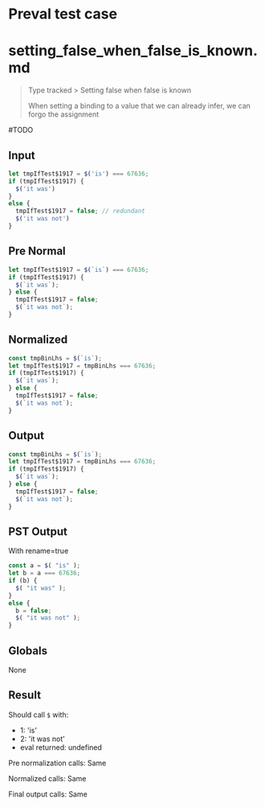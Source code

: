 # Preval test case

# setting_false_when_false_is_known.md

> Type tracked > Setting false when false is known
>
> When setting a binding to a value that we can already infer, we can forgo the assignment

#TODO

## Input

`````js filename=intro
let tmpIfTest$1917 = $('is') === 67636;
if (tmpIfTest$1917) {
  $('it was')
}
else {
  tmpIfTest$1917 = false; // redundant
  $('it was not')
}
`````

## Pre Normal

`````js filename=intro
let tmpIfTest$1917 = $(`is`) === 67636;
if (tmpIfTest$1917) {
  $(`it was`);
} else {
  tmpIfTest$1917 = false;
  $(`it was not`);
}
`````

## Normalized

`````js filename=intro
const tmpBinLhs = $(`is`);
let tmpIfTest$1917 = tmpBinLhs === 67636;
if (tmpIfTest$1917) {
  $(`it was`);
} else {
  tmpIfTest$1917 = false;
  $(`it was not`);
}
`````

## Output

`````js filename=intro
const tmpBinLhs = $(`is`);
let tmpIfTest$1917 = tmpBinLhs === 67636;
if (tmpIfTest$1917) {
  $(`it was`);
} else {
  tmpIfTest$1917 = false;
  $(`it was not`);
}
`````

## PST Output

With rename=true

`````js filename=intro
const a = $( "is" );
let b = a === 67636;
if (b) {
  $( "it was" );
}
else {
  b = false;
  $( "it was not" );
}
`````

## Globals

None

## Result

Should call `$` with:
 - 1: 'is'
 - 2: 'it was not'
 - eval returned: undefined

Pre normalization calls: Same

Normalized calls: Same

Final output calls: Same
